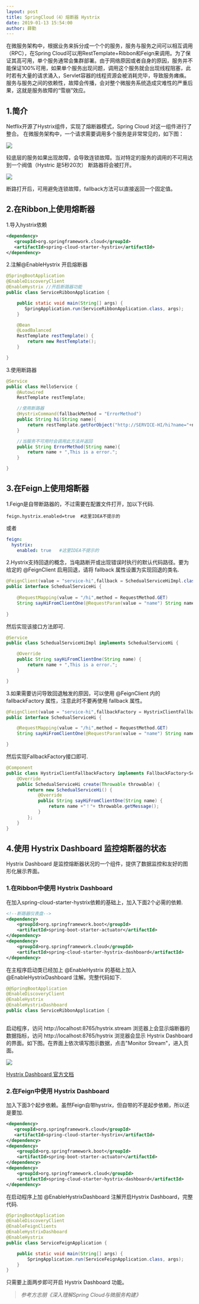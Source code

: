 ```yaml
---
layout: post
title: SpringCloud（4）熔断器 Hystrix
date: 2019-01-13 15:54:00
author: 薛勤
---
```

在微服务架构中，根据业务来拆分成一个个的服务，服务与服务之间可以相互调用（RPC），在Spring Cloud可以用RestTemplate+Ribbon和Feign来调用。为了保证其高可用，单个服务通常会集群部署。由于网络原因或者自身的原因，服务并不能保证100%可用，如果单个服务出现问题，调用这个服务就会出现线程阻塞，此时若有大量的请求涌入，Servlet容器的线程资源会被消耗完毕，导致服务瘫痪。服务与服务之间的依赖性，故障会传播，会对整个微服务系统造成灾难性的严重后果，这就是服务故障的“雪崩”效应。

## 1.简介

Netflix开源了Hystrix组件，实现了熔断器模式，Spring Cloud 对这一组件进行了整合。 在微服务架构中，一个请求需要调用多个服务是非常常见的，如下图： 

![](./20190113SpringCloud4熔断器Hystrix/1136672-20190113155321755-145172210.png)

较底层的服务如果出现故障，会导致连锁故障。当对特定的服务的调用的不可用达到一个阀值（Hystric 是5秒20次） 断路器将会被打开。 

![](./20190113SpringCloud4熔断器Hystrix/1136672-20190113155330180-2008967766.png)


断路打开后，可用避免连锁故障，fallback方法可以直接返回一个固定值。 

## 2.在Ribbon上使用熔断器

1.导入hystrix依赖

```xml
<dependency>
   <groupId>org.springframework.cloud</groupId>
   <artifactId>spring-cloud-starter-hystrix</artifactId>
</dependency>
```

2.注解@EnableHystrix 开启熔断器

```java
@SpringBootApplication
@EnableDiscoveryClient
@EnableHystrix //开启断路器功能
public class ServiceRibbonApplication {

    public static void main(String[] args) {
       SpringApplication.run(ServiceRibbonApplication.class, args);
    }

    @Bean
    @LoadBalanced
    RestTemplate restTemplate() {
        return new RestTemplate();
    }

}
```

3.使用断路器

```java
@Service
public class HelloService {
    @Autowired
    RestTemplate restTemplate;

    //使用断路器
    @HystrixCommand(fallbackMethod = "ErrorMethod")
    public String hi(String name){
        return restTemplate.getForObject("http://SERVICE-HI/hi?name="+name,String.class);
    }

    //当服务不可用时会调用此方法并返回
    public String ErrorMethod(String name){
        return name + ",This is a error.";
    }

}
```

## 3.在Feign上使用熔断器

1.Feign是自带断路器的，不过需要在配置文件打开，加以下代码.

```properties
feign.hystrix.enabled=true	#这里IDEA不提示的
```
或者
```yaml
feign:
  hystrix:
    enabled: true	#这里IDEA不提示的
```

2.Hystrix支持回退的概念，当电路断开或出现错误时执行的默认代码路径。要为给定的 @FeignClient 启用回退，请将 fallback 属性设置为实现回退的类名.

```java
@FeignClient(value = "service-hi",fallback = SchedualServiceHiImpl.class)
public interface SchedualServiceHi {
    
    @RequestMapping(value = "/hi",method = RequestMethod.GET)
    String sayHiFromClientOne(@RequestParam(value = "name") String name);
    
}
```
然后实现该接口方法即可.
```java
@Service
public class SchedualServiceHiImpl implements SchedualServiceHi {

    @Override
    public String sayHiFromClientOne(String name) {
        return name + ",This is a error.";
    }

}
```

3.如果需要访问导致回退触发的原因，可以使用 @FeignClient 内的 fallbackFactory 属性，注意此时不要再使用 fallback 属性。

```java
@FeignClient(value = "service-hi",fallbackFactory = HystrixClientFallbackFactory.class)
public interface SchedualServiceHi {

    @RequestMapping(value = "/hi",method = RequestMethod.GET)
    String sayHiFromClientOne(@RequestParam(value = "name") String name);

}
```

然后实现FallbackFactory接口即可.

```java
@Component
public class HystrixClientFallbackFactory implements FallbackFactory<SchedualServiceHi> {
    @Override
    public SchedualServiceHi create(Throwable throwable) {
        return new SchedualServiceHi() {
            @Override
            public String sayHiFromClientOne(String name) {
                return name +"！"+ throwable.getMessage();
            }
        };
    }
}
```

## 4.使用 Hystrix Dashboard 监控熔断器的状态

Hystrix Dashboard 是监控熔断器状况的一个组件，提供了数据监控和友好的图形化展示界面。

### 1.在Ribbon中使用 Hystrix Dashboard

在加入spring-cloud-starter-hystrix依赖的基础上，加入下面2个必需的依赖.

```xml
<!--断路器仪表盘-->
<dependency>
    <groupId>org.springframework.boot</groupId>
    <artifactId>spring-boot-starter-actuator</artifactId>
</dependency>
<dependency>
    <groupId>org.springframework.cloud</groupId>
    <artifactId>spring-cloud-starter-hystrix-dashboard</artifactId>
</dependency>
```

在主程序启动类已经加上 @EnableHystrix 的基础上加入@EnableHystrixDashboard 注解。完整代码如下.

```java
@@SpringBootApplication
@EnableDiscoveryClient
@EnableHystrix
@EnableHystrixDashboard
public class ServiceRibbonApplication {
    
```
启动程序，访问 http://localhost:8765/hystrix.stream 浏览器上会显示熔断器的数据指标，访问 http://localhost:8765/hystrix 浏览器会显示 Hystrix Dashboard 的界面。如下图。在界面上依次填写图示数据，点击"Monitor Stream"，进入页面。

![](./20190113SpringCloud4熔断器Hystrix/1136672-20190113155402105-978461618.png)


[Hystrix Dashboard 官方文档](https://github.com/Netflix/Hystrix/wiki)

### 2.在Feign中使用 Hystrix Dashboard

加入下面3个起步依赖。虽然Feign自带hystrix，但自带的不是起步依赖，所以还是要加.

```xml
<dependency>
   <groupId>org.springframework.cloud</groupId>
   <artifactId>spring-cloud-starter-hystrix</artifactId>
</dependency>
<dependency>
    <groupId>org.springframework.boot</groupId>
    <artifactId>spring-boot-starter-actuator</artifactId>
</dependency>
<dependency>
    <groupId>org.springframework.cloud</groupId>
    <artifactId>spring-cloud-starter-hystrix-dashboard</artifactId>
</dependency>
```

在启动程序上加 @EnableHystrixDashboard 注解开启Hystrix Dashboard，完整代码.

```java
@SpringBootApplication
@EnableDiscoveryClient
@EnableFeignClients
@EnableHystrixDashboard
@EnableHystrix
public class ServiceFeignApplication {

    public static void main(String[] args) {
        SpringApplication.run(ServiceFeignApplication.class, args);
    }
}
```

只需要上面两步即可开启 Hystrix Dashboard 功能。

> *参考方志朋《深入理解Spring Cloud与微服务构建》*

